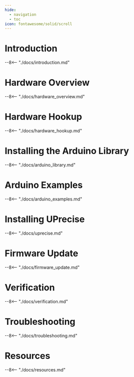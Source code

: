 ```yaml
---
hide:
  - navigation
  - toc
icon: fontawesome/solid/scroll
---
```


# Introduction
--8<-- "./docs/introduction.md"

# Hardware Overview
--8<-- "./docs/hardware_overview.md"

# Hardware Hookup
--8<-- "./docs/hardware_hookup.md"

# Installing the Arduino Library
--8<-- "./docs/arduino_library.md"

# Arduino Examples
--8<-- "./docs/arduino_examples.md"

# Installing UPrecise
--8<-- "./docs/uprecise.md"

# Firmware Update
--8<-- "./docs/firmware_update.md"

# Verification
--8<-- "./docs/verification.md"

# Troubleshooting
--8<-- "./docs/troubleshooting.md"

# Resources
--8<-- "./docs/resources.md"
